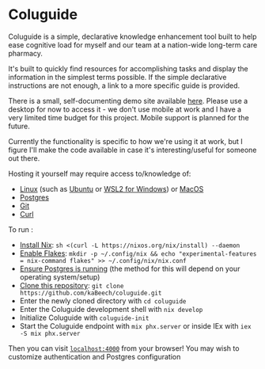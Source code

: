 # Coluguide

Coluguide is a simple, declarative knowledge enhancement tool built to help
ease cognitive load for myself and our team at a nation-wide long-term care
pharmacy.

It's built to quickly find resources for accomplishing tasks and display the
information in the simplest terms possible. If the simple declarative
instructions are not enough, a link to a more specific guide is provided.

There is a small, self-documenting demo site available
[here](https://www.coluguide.com/). Please use a desktop for now to
access it - we don't use mobile at work and I have a very limited time budget
for this project. Mobile support is planned for the future.

Currently the functionality is specific to how we're using it at work, but I
figure I'll make the code available in case it's interesting/useful for someone
out there.

Hosting it yourself may require access to/knowledge of: 

  * [Linux](https://linux.org/) (such as [Ubuntu](https://ubuntu.com/) or
    [WSL2 for Windows](https://learn.microsoft.com/en-us/windows/wsl/install))
    or [MacOS](https://www.apple.com/macos/)
  * [Postgres](https://postgresql.org/)
  * [Git](https://git-scm.com/)
  * [Curl](https://curl.se/)

To run :
  
  * [Install Nix](https://nixos.org/download/):
    `sh <(curl -L https://nixos.org/nix/install) --daemon`
  * [Enable Flakes](https://nixos.wiki/wiki/Flakes):
    `mkdir -p ~/.config/nix && echo "experimental-features = nix-command flakes" >> ~/.config/nix/nix.conf`
  * [Ensure Postgres is running](https://www.postgresql.org/docs/current/tutorial-start.html)
    (the method for this will depend on your operating system/setup)
  * [Clone this repository](https://docs.github.com/en/repositories/creating-and-managing-repositories/cloning-a-repository):
    `git clone https://github.com/kaBeech/coluguide.git`
  * Enter the newly cloned directory with `cd coluguide`
  * Enter the Coluguide development shell with `nix develop`
  * Initialize Coluguide with `coluguide-init`
  * Start the Coluguide endpoint with `mix phx.server` or inside IEx with
    `iex -S mix phx.server`

Then you can visit [`localhost:4000`](http://localhost:4000) from your browser!
You may wish to customize authentication and Postgres configuration

